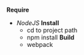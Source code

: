 **Require**
- _NodeJS_
**Install**
    - cd to project path
    - npm install
**Build**
    - webpack
